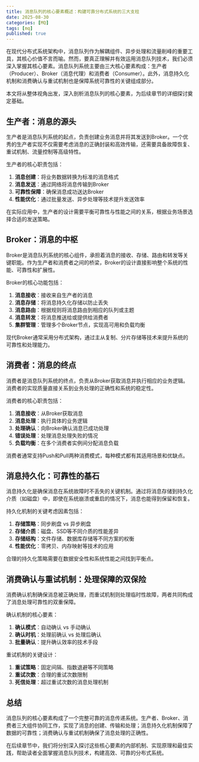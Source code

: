 ```yaml
---
title: 消息队列的核心要素概述：构建可靠分布式系统的三大支柱
date: 2025-08-30
categories: [MQ]
tags: [mq]
published: true
---
```


在现代分布式系统架构中，消息队列作为解耦组件、异步处理和流量削峰的重要工具，其核心价值不言而喻。然而，要真正理解并有效运用消息队列技术，我们必须深入掌握其核心要素。消息队列系统主要由三大核心要素构成：生产者（Producer）、Broker（消息代理）和消费者（Consumer）。此外，消息持久化机制和消费确认与重试机制也是保障系统可靠性的关键组成部分。

本文将从整体视角出发，深入剖析消息队列的核心要素，为后续章节的详细探讨奠定基础。

## 生产者：消息的源头

生产者是消息队列系统的起点，负责创建业务消息并将其发送到Broker。一个优秀的生产者实现不仅需要考虑消息的正确封装和高效传输，还需要具备故障恢复、重试机制、流量控制等高级特性。

生产者的核心职责包括：
1. **消息创建**：将业务数据转换为标准的消息格式
2. **消息发送**：通过网络将消息传输到Broker
3. **可靠性保障**：确保消息成功送达Broker
4. **性能优化**：通过批量发送、异步处理等技术提升发送效率

在实际应用中，生产者的设计需要平衡可靠性与性能之间的关系，根据业务场景选择合适的发送策略。

## Broker：消息的中枢

Broker是消息队列系统的核心组件，承担着消息的接收、存储、路由和转发等关键职能。作为生产者和消费者之间的桥梁，Broker的设计直接影响整个系统的性能、可靠性和扩展性。

Broker的核心功能包括：
1. **消息接收**：接收来自生产者的消息
2. **消息存储**：将消息持久化存储以防止丢失
3. **消息路由**：根据规则将消息路由到相应的队列或主题
4. **消息转发**：将消息推送给或提供给消费者
5. **集群管理**：管理多个Broker节点，实现高可用和负载均衡

现代Broker通常采用分布式架构，通过主从复制、分片存储等技术来提升系统的可靠性和处理能力。

## 消费者：消息的终点

消费者是消息队列系统的终点，负责从Broker获取消息并执行相应的业务逻辑。消费者的实现质量直接关系到业务处理的正确性和系统的稳定性。

消费者的核心职责包括：
1. **消息接收**：从Broker获取消息
2. **消息处理**：执行具体的业务逻辑
3. **处理确认**：向Broker确认消息已成功处理
4. **错误处理**：处理消息处理失败的情况
5. **负载均衡**：在多个消费者实例间分配消息负载

消费者通常支持Push和Pull两种消费模式，每种模式都有其适用场景和优缺点。

## 消息持久化：可靠性的基石

消息持久化是确保消息在系统故障时不丢失的关键机制。通过将消息存储到持久化介质（如磁盘）中，即使在系统崩溃或重启的情况下，消息也能得到保留和恢复。

持久化机制的关键考虑因素包括：
1. **存储策略**：同步刷盘 vs 异步刷盘
2. **存储介质**：磁盘、SSD等不同介质的性能差异
3. **存储结构**：文件存储、数据库存储等不同方案的权衡
4. **性能优化**：零拷贝、内存映射等技术的应用

合理的持久化策略需要在数据安全性和系统性能之间找到平衡点。

## 消费确认与重试机制：处理保障的双保险

消费确认机制确保消息被正确处理，而重试机制则处理临时性故障，两者共同构成了消息处理可靠性的双重保障。

确认机制的核心要素：
1. **确认模式**：自动确认 vs 手动确认
2. **确认时机**：处理前确认 vs 处理后确认
3. **批量确认**：提升确认效率的技术手段

重试机制的关键设计：
1. **重试策略**：固定间隔、指数退避等不同策略
2. **重试次数**：合理的重试次数限制
3. **死信处理**：超过重试次数的消息处理机制

## 总结

消息队列的核心要素构成了一个完整可靠的消息传递系统。生产者、Broker、消费者三大组件协同工作，实现了消息的创建、传输和处理；消息持久化机制保障了数据的可靠性；消费确认与重试机制确保了消息处理的正确性。

在后续章节中，我们将分别深入探讨这些核心要素的内部机制、实现原理和最佳实践，帮助读者全面掌握消息队列技术，构建高效、可靠的分布式系统。